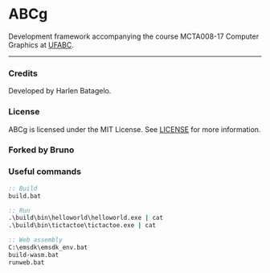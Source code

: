 ABCg
======
Development framework accompanying the course MCTA008-17 Computer Graphics at [UFABC](https://www.ufabc.edu.br/).

----
### Credits
Developed by Harlen Batagelo.
### License
ABCg is licensed under the MIT License. See [LICENSE](https://github.com/hbatagelo/abcg/blob/main/LICENSE) for more information.
### Forked by Bruno
### Useful commands
```bat
:: Build
build.bat

:: Run
.\build\bin\helloworld\helloworld.exe | cat
.\build\bin\tictactoe\tictactoe.exe | cat

:: Web assembly
C:\emsdk\emsdk_env.bat
build-wasm.bat
runweb.bat
```